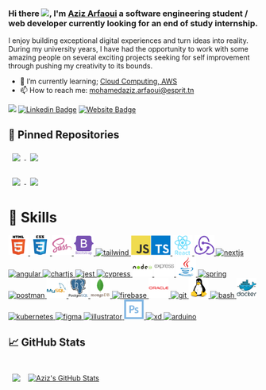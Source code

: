 ### Hi there  <img src="https://media.giphy.com/media/hvRJCLFzcasrR4ia7z/giphy.gif" width="25px">, I'm <a href="https://azizarfaoui.netlify.app/" target="_blank">Aziz Arfaoui</a> a software engineering student / web developer currently looking for an end of study internship.
I enjoy building exceptional digital experiences and turn ideas into reality. During my university years, I have had the opportunity to work with some amazing people on several exciting projects seeking for self improvement through pushing my creativity to its bounds.

<!--
**arfaoui-aziz/arfaoui-aziz** is a ✨ _special_ ✨ repository because its `README.md` (this file) appears on your GitHub profile.

Here are some ideas to get you started:

- 🔭 I’m currently working on ...
- 🌱 I’m currently learning ...
- 👯 I’m looking to collaborate on ...
- 🤔 I’m looking for help with ...
- 💬 Ask me about ...
- 📫 How to reach me: ...
- 😄 Pronouns: ...
- ⚡ Fun fact: ...
-->
- 🌱 I’m currently learning; <a href = "https://www.udemy.com/course/aws-certified-cloud-practitioner-new/">Cloud Computing, AWS</a>
- 📫 How to reach me: <a href = "mailto: mohamedaziz.arfaoui@esprit.tn">mohamedaziz.arfaoui@esprit.tn</a>

![](https://visitor-badge.glitch.me/badge?page_id=arfaoui_aziz.arfaoui_aziz)
[![Linkedin Badge](https://img.shields.io/badge/-LinkedIn-0e76a8?style=flat-square&logo=Linkedin&logoColor=white)](https://www.linkedin.com/in/mohamedaziz-arfaoui)
[![Website Badge](https://img.shields.io/badge/Website-3b5998?style=flat-square&logo=google-chrome&logoColor=white)](https://azizarfaoui.netlify.app/)

## 📌 Pinned Repositories

<a href="https://github.com/arfaoui-aziz/awd-TravelAgency">
  <img align="center" style="margin:0.5rem" src="https://github-readme-stats.vercel.app/api/pin/?username=arfaoui-aziz&repo=awd-TravelAgency&title_color=ffffff&text_color=c9cacc&icon_color=4AB197&bg_color=1A2B34" />
</a>


<a href="https://github.com/arfaoui-aziz/SparKom/tree/MohamedAzizArfaoui">
  <img align="center" style="margin:0.5rem" src="https://github-readme-stats.vercel.app/api/pin/?username=arfaoui-aziz&repo=SparKom&title_color=ffffff&text_color=c9cacc&icon_color=4AB197&bg_color=1A2B34" />
</a>


<br />
<br />

<a href="https://github.com/arfaoui-aziz/SparkooLJava">
  <img align="center" style="margin:0.5rem" src="https://github-readme-stats.vercel.app/api/pin/?username=arfaoui-aziz&repo=SparkooLJava&title_color=ffffff&text_color=c9cacc&icon_color=4AB197&bg_color=1A2B34" />
</a>

<a href="https://github.com/arfaoui-aziz/internshipFinder">
  <img align="center" style="margin:0.5rem" src="https://github-readme-stats.vercel.app/api/pin/?username=arfaoui-aziz&repo=internshipFinder&title_color=ffffff&text_color=c9cacc&icon_color=4AB197&bg_color=1A2B34" />
</a>


# 💼 Skills

<p align=left><a href=https://www.w3.org/html/ target=_blank><img alt=html5 height=40 src=https://raw.githubusercontent.com/devicons/devicon/master/icons/html5/html5-original-wordmark.svg width=40> </a><a href=https://www.w3schools.com/css/ target=_blank><img alt=css3 height=40 src=https://raw.githubusercontent.com/devicons/devicon/master/icons/css3/css3-original-wordmark.svg width=40> </a><a href=https://sass-lang.com target=_blank><img alt=sass height=40 src=https://raw.githubusercontent.com/devicons/devicon/master/icons/sass/sass-original.svg width=40> </a><a href=https://getbootstrap.com target=_blank><img alt=bootstrap height=40 src=https://raw.githubusercontent.com/devicons/devicon/master/icons/bootstrap/bootstrap-plain-wordmark.svg width=40> </a><a href=https://tailwindcss.com/ target=_blank><img alt=tailwind height=40 src=https://www.vectorlogo.zone/logos/tailwindcss/tailwindcss-icon.svg width=40> </a><a href=https://developer.mozilla.org/en-US/docs/Web/JavaScript target=_blank><img alt=javascript height=40 src=https://raw.githubusercontent.com/devicons/devicon/master/icons/javascript/javascript-original.svg width=40></a><a href=https://www.typescriptlang.org/ target=_blank><img alt=typescript height=40 src=https://raw.githubusercontent.com/devicons/devicon/master/icons/typescript/typescript-original.svg width=40> </a><a href=https://reactjs.org/ target=_blank><img alt=react height=40 src=https://raw.githubusercontent.com/devicons/devicon/master/icons/react/react-original-wordmark.svg width=40> </a><a href=https://redux.js.org target=_blank><img alt=redux height=40 src=https://raw.githubusercontent.com/devicons/devicon/master/icons/redux/redux-original.svg width=40> </a><a href=https://nextjs.org/ target=_blank><img alt=nextjs height=40 src=https://cdn.worldvectorlogo.com/logos/nextjs-3.svg width=40> </a><a href=https://angular.io target=_blank><img alt=angular height=40 src=https://angular.io/assets/images/logos/angular/angular.svg width=40> </a><a href=https://www.chartjs.org target=_blank><img alt=chartjs height=40 src=https://www.chartjs.org/media/logo-title.svg width=40> </a><a href=https://jestjs.io target=_blank><img alt=jest height=40 src=https://www.vectorlogo.zone/logos/jestjsio/jestjsio-icon.svg width=40> </a><a href=https://www.cypress.io target=_blank><img alt=cypress height=40 src=https://raw.githubusercontent.com/simple-icons/simple-icons/6e46ec1fc23b60c8fd0d2f2ff46db82e16dbd75f/icons/cypress.svg width=40> </a><a href=https://nodejs.org target=_blank><img alt=nodejs height=40 src=https://raw.githubusercontent.com/devicons/devicon/master/icons/nodejs/nodejs-original-wordmark.svg width=40> </a><a href=https://expressjs.com target=_blank><img alt=express height=40 src=https://raw.githubusercontent.com/devicons/devicon/master/icons/express/express-original-wordmark.svg width=40> </a><a href=https://www.java.com target=_blank><img alt=java height=40 src=https://raw.githubusercontent.com/devicons/devicon/master/icons/java/java-original.svg width=40> </a><a href=https://spring.io/ target=_blank><img alt=spring height=40 src=https://www.vectorlogo.zone/logos/springio/springio-icon.svg width=40> </a><a href=https://postman.com target=_blank><img alt=postman height=40 src=https://www.vectorlogo.zone/logos/getpostman/getpostman-icon.svg width=40> </a><a href=https://www.mysql.com/ target=_blank><img alt=mysql height=40 src=https://raw.githubusercontent.com/devicons/devicon/master/icons/mysql/mysql-original-wordmark.svg width=40> </a><a href=https://www.postgresql.org target=_blank><img alt=postgresql height=40 src=https://raw.githubusercontent.com/devicons/devicon/master/icons/postgresql/postgresql-original-wordmark.svg width=40> </a><a href=https://www.mongodb.com/ target=_blank><img alt=mongodb height=40 src=https://raw.githubusercontent.com/devicons/devicon/master/icons/mongodb/mongodb-original-wordmark.svg width=40> </a><a href=https://firebase.google.com/ target=_blank><img alt=firebase height=40 src=https://www.vectorlogo.zone/logos/firebase/firebase-icon.svg width=40> </a><a href=https://www.oracle.com/ target=_blank><img alt=oracle height=40 src=https://raw.githubusercontent.com/devicons/devicon/master/icons/oracle/oracle-original.svg width=40> </a><a href=https://git-scm.com/ target=_blank><img alt=git height=40 src=https://www.vectorlogo.zone/logos/git-scm/git-scm-icon.svg width=40> </a><a href=https://www.linux.org/ target=_blank><img alt=linux height=40 src=https://raw.githubusercontent.com/devicons/devicon/master/icons/linux/linux-original.svg width=40> </a><a href=https://www.gnu.org/software/bash/ target=_blank><img alt=bash height=40 src=https://www.vectorlogo.zone/logos/gnu_bash/gnu_bash-icon.svg width=40> </a><a href=https://www.docker.com/ target=_blank><img alt=docker height=40 src=https://raw.githubusercontent.com/devicons/devicon/master/icons/docker/docker-original-wordmark.svg width=40> </a><a href=https://kubernetes.io target=_blank><img alt=kubernetes height=40 src=https://www.vectorlogo.zone/logos/kubernetes/kubernetes-icon.svg width=40> </a><a href=https://www.figma.com/ target=_blank><img alt=figma height=40 src=https://www.vectorlogo.zone/logos/figma/figma-icon.svg width=40> </a><a href=https://www.adobe.com/in/products/illustrator.html target=_blank><img alt=illustrator height=40 src=https://www.vectorlogo.zone/logos/adobe_illustrator/adobe_illustrator-icon.svg width=40> </a><a href=https://www.photoshop.com/en target=_blank><img alt=photoshop height=40 src=https://raw.githubusercontent.com/devicons/devicon/master/icons/photoshop/photoshop-line.svg width=40> </a><a href=https://www.adobe.com/products/xd.html target=_blank><img alt=xd height=40 src=https://cdn.worldvectorlogo.com/logos/adobe-xd.svg width=40> </a><a href=https://www.arduino.cc/ target=_blank><img alt=arduino height=40 src=https://cdn.worldvectorlogo.com/logos/arduino-1.svg width=40></a>



## &#x1f4c8; GitHub Stats
<br>

<a href="https://github.com/arfaoui-aziz">
  <img height="180em" align="left" style="margin:0.5rem" src="https://github-readme-stats.vercel.app/api/top-langs/?username=arfaoui-aziz&hide=html,css&title_color=ffffff&text_color=c9cacc&icon_color=4AB197&bg_color=1A2B34&layout=compact" />
</a>

<a href="https://github.com/arfaoui-aziz">
  <img height="180em" align="center" style="margin:0.5rem" src="https://github-readme-stats.vercel.app/api?username=arfaoui-aziz&show_icons=true&line_height=27&count_private=true&title_color=ffffff&text_color=c9cacc&icon_color=4AB097&bg_color=1A2B34" alt="Aziz's GitHub Stats" />
</a>

#
